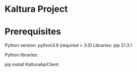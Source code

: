 # Kaltura Project

# Prerequisites 

Python version: python3.9 (required > 3.0)
Libraries: pip 21.3.1 

Python libraries:

pip install KalturaApiClient



